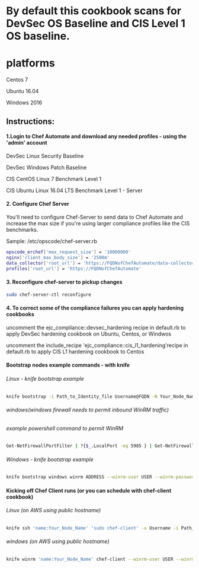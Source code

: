 # By default this cookbook scans for DevSec OS Baseline and CIS Level 1 OS baseline.

# platforms
Centos 7

Ubuntu 16.04

Windows 2016

## Instructions:
#### 1.Login to Chef Automate and download any needed profiles - using the 'admin' account
DevSec Linux Security Baseline

DevSec Windows Patch Baseline

CIS CentOS Linux 7 Benchmark Level 1

CIS Ubuntu Linux 16.04 LTS Benchmark Level 1 - Server

#### 2. Configure Chef Server
You'll need to configure Chef-Server to send data to Chef Automate and increase the max size if you're using larger compliance profiles like the CIS benchmarks.

Sample: /etc/opscode/chef-server.rb

```bash
opscode_erchef['max_request_size'] = '10000000'
nginx['client_max_body_size'] = '2500m'
data_collector['root_url'] = 'https://FQDNofChefAutomate/data-collector/v0/'
profiles['root_url'] = 'https://FQDNofChefAutomate'
```

#### 3. Reconfigure chef-server to pickup changes
```bash
sudo chef-server-ctl reconfigure
```

#### 4. To correct some of the compliance failures you can apply hardening cookbooks
uncomment the ejc_compliance::devsec_hardening recipe in default.rb to apply DevSec hardening cookbook on Ubuntu, Centos, or Windwos

uncomment the include_recipe 'ejc_compliance::cis_l1_hardening'recipe in default.rb to apply CIS L1 hardening cookbook to Centos

#### Bootstrap nodes example commands - with knife
###### Linux - knife bootstrap example
```bash
knife bootstrap -i Path_to_Identity_file Username@FQDN -N Your_Node_Name --sudo -run-list 'recipe[Your_Cookbook_Name]'
```
###### windows(windows firewall needs to permit inbound WinRM traffic)
###### example powershell command to permit WinRM
```bash
Get-NetFirewallPortFilter | ?{$_.LocalPort -eq 5985 } | Get-NetFirewallRule | ?{ $_.Direction -eq "Inbound" -and $_.Profile -eq "Public" -and $_.Action -eq "Allow"} | Set-NetFirewallRule -RemoteAddress "Any"
```
###### Windows - knife bootstrap example
```bash
knife bootstrap windows winrm ADDRESS --winrm-user USER --winrm-password 'PASSWORD' --node-name Your_Node_Name --run-list 'recipe[Your_Cookbook_Name]'
```
#### Kicking off Chef Client runs (or you can schedule with chef-client cookbook)
###### Linux (on AWS using public hostname)
```bash
knife ssh 'name:Your_Node_Name' 'sudo chef-client' -x Username -i Path_to_Identity_file -a ec2.public_hostname
```
###### windows (on AWS using public hostname)
```bash
knife winrm 'name:Your_Node_Name' chef-client --winrm-user USER --winrm-password 'PASSWORD' --attribute cloud.public_hostname
```
